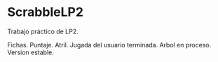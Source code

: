# ScrabbleLP2
Trabajo práctico de LP2. 

Fichas. Puntaje. Atril.
Jugada del usuario terminada. 
Arbol en proceso. Version estable. 
